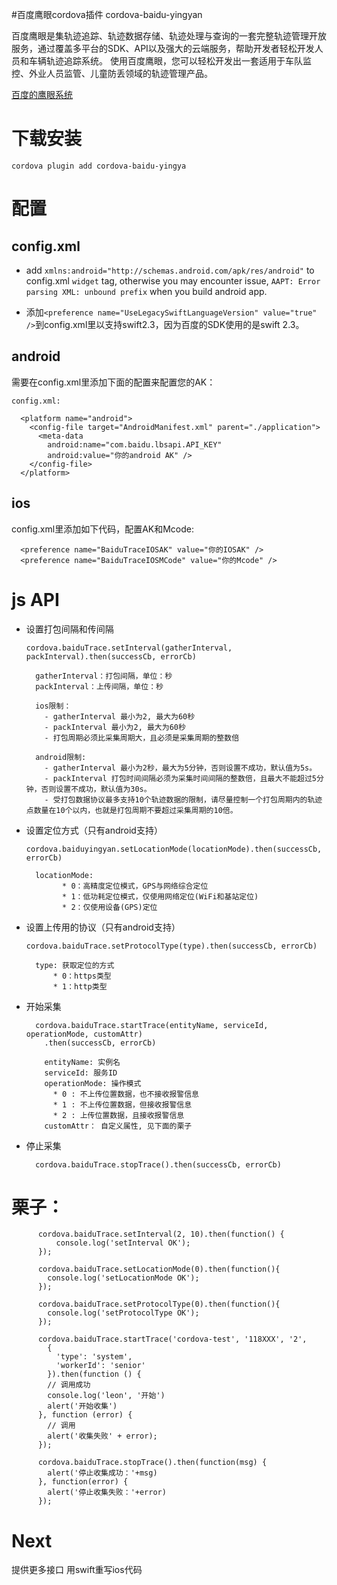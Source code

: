 #百度鹰眼cordova插件 cordova-baidu-yingyan

百度鹰眼是集轨迹追踪、轨迹数据存储、轨迹处理与查询的一套完整轨迹管理开放服务，通过覆盖多平台的SDK、API以及强大的云端服务，帮助开发者轻松开发人员和车辆轨迹追踪系统。
使用百度鹰眼，您可以轻松开发出一套适用于车队监控、外业人员监管、儿童防丢领域的轨迹管理产品。

[百度的鹰眼系统](http://lbsyun.baidu.com/index.php?title=yingyan)

# 下载安装
`cordova plugin add cordova-baidu-yingya`

# 配置

## config.xml

* add
`xmlns:android="http://schemas.android.com/apk/res/android"` to config.xml `widget` tag, otherwise you may encounter issue, `AAPT: Error parsing XML: unbound prefix` when you build android app.

* 添加`<preference name="UseLegacySwiftLanguageVersion" value="true" />`到config.xml里以支持swift2.3，因为百度的SDK使用的是swift 2.3。

## android

需要在config.xml里添加下面的配置来配置您的AK：

```
config.xml:

  <platform name="android">
    <config-file target="AndroidManifest.xml" parent="./application">
      <meta-data
        android:name="com.baidu.lbsapi.API_KEY"
        android:value="你的android AK" />
    </config-file>
  </platform>
```

## ios
config.xml里添加如下代码，配置AK和Mcode:
```
  <preference name="BaiduTraceIOSAK" value="你的IOSAK" />
  <preference name="BaiduTraceIOSMCode" value="你的Mcode" />
```

# js API

* 设置打包间隔和传间隔

  ```
  cordova.baiduTrace.setInterval(gatherInterval, packInterval).then(successCb, errorCb)

    gatherInterval：打包间隔，单位：秒
    packInterval：上传间隔，单位：秒

    ios限制：
      - gatherInterval 最小为2, 最大为60秒
      - packInterval 最小为2, 最大为60秒
      - 打包周期必须比采集周期大，且必须是采集周期的整数倍

    android限制:
      - gatherInterval 最小为2秒，最大为5分钟，否则设置不成功，默认值为5s。
      - packInterval 打包时间间隔必须为采集时间间隔的整数倍，且最大不能超过5分钟，否则设置不成功，默认值为30s。
      - 受打包数据协议最多支持10个轨迹数据的限制，请尽量控制一个打包周期内的轨迹点数量在10个以内，也就是打包周期不要超过采集周期的10倍。
  ```

* 设置定位方式（只有android支持）
  ```
  cordova.baiduyingyan.setLocationMode(locationMode).then(successCb, errorCb)

    locationMode:
          * 0：高精度定位模式，GPS与网络综合定位
          * 1：低功耗定位模式，仅使用网络定位(WiFi和基站定位)
          * 2：仅使用设备(GPS)定位
  ```


* 设置上传用的协议（只有android支持）
  ```  
  cordova.baiduTrace.setProtocolType(type).then(successCb, errorCb)

    type: 获取定位的方式
        * 0：https类型
        * 1：http类型
  ```

* 开始采集
  ```
    cordova.baiduTrace.startTrace(entityName, serviceId, operationMode, customAttr)
      .then(successCb, errorCb)

      entityName: 实例名
      serviceId: 服务ID
      operationMode: 操作模式
        * 0 : 不上传位置数据，也不接收报警信息
        * 1 : 不上传位置数据，但接收报警信息
        * 2 : 上传位置数据，且接收报警信息
      customAttr： 自定义属性, 见下面的栗子
  ```

* 停止采集

  ```
    cordova.baiduTrace.stopTrace().then(successCb, errorCb)
  ```

# 栗子：

```
      cordova.baiduTrace.setInterval(2, 10).then(function() {
          console.log('setInterval OK');
      });

      cordova.baiduTrace.setLocationMode(0).then(function(){
        console.log('setLocationMode OK');
      });

      cordova.baiduTrace.setProtocolType(0).then(function(){
        console.log('setProtocolType OK');
      });

      cordova.baiduTrace.startTrace('cordova-test', '118XXX', '2',
        {
          'type': 'system',
          'workerId': 'senior'
        }).then(function () {
        // 调用成功
        console.log('leon', '开始')
        alert('开始收集')
      }, function (error) {
        // 调用
        alert('收集失败' + error);
      });

      cordova.baiduTrace.stopTrace().then(function(msg) {
        alert('停止收集成功：'+msg)
      }, function(error) {
        alert('停止收集失败：'+error)
      });
```

# Next
提供更多接口
用swift重写ios代码
